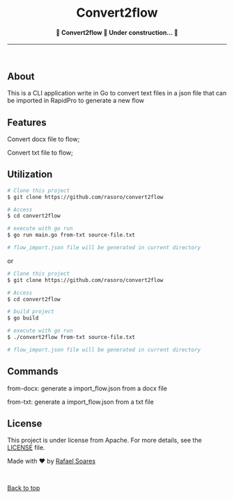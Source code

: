 <h1 align="center">Convert2flow</h1>

<!-- Status -->

<h4 align="center"> 
	🚧  Convert2flow 🚀 Under construction...  🚧
</h4> 

<hr>

<br>

## About ##

This is a CLI application write in Go to convert text files in a json file that can be imported in RapidPro to generate a new flow

## Features ##

Convert docx file to flow;

Convert txt file to flow;

## Utilization ##

```bash
# Clone this project
$ git clone https://github.com/rasoro/convert2flow

# Access
$ cd convert2flow

# execute with go run
$ go run main.go from-txt source-file.txt

# flow_import.json file will be generated in current directory
```

or

```bash
# Clone this project
$ git clone https://github.com/rasoro/convert2flow

# Access
$ cd convert2flow

# build project
$ go build

# execute with go run
$ ./convert2flow from-txt source-file.txt

# flow_import.json file will be generated in current directory
```

## Commands

from-docx: generate a import_flow.json from a docx file

from-txt: generate a import_flow.json from a txt file

## License ##

This project is under license from Apache. For more details, see the [LICENSE](LICENSE) file.


Made with :heart: by <a href="https://github.com/rasoro" target="_blank">Rafael Soares</a>

&#xa0;

<a href="#top">Back to top</a>
